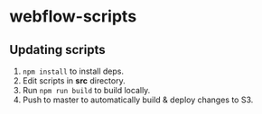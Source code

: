 # webflow-scripts

## Updating scripts
1. ```npm install``` to install deps.
2. Edit scripts in **src** directory.
3. Run ```npm run build``` to build locally.
3. Push to master to automatically build & deploy changes to S3.
